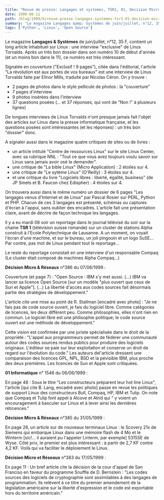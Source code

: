 ```yaml
---
title: "Revue de presse: Langages et systemes, TSR1, 01, Decision Micro"
date: 1999-06-11
path: /blog/1999/6/revue-presse-langages-systemes-tsr1-01-decision-micro
summary: "Le magazine Langages &amp; Systèmes de juin/juillet, n°12, 35 F, contient un long article inhabituel sur Linux : une interview \"exclusive\" de Linus Torvalds."
tags: ['Python', 'Linux', 'Open Source']
---
```


<P>Le magazine <B>Langages &amp; Systèmes</B> de juin/juillet, n°12, 35 F,
contient un long article inhabituel sur Linux : une interview
"exclusive" de Linus Torvalds.
Après un très bon dossier dans son numéro 10 de début d'année (et un
moins bon dans le 11), ce numéro est très intéressant.</P>

<P>Signalée en couverture ("Exclusif ! 9 pages"), citée dans l'éditorial,
l'article "La révolution est aux portes de vos bureaux" est une
interview de Linus Torvalds faite par Elinor Mills, traduite par Nicolas
Céron. On y trouve :</P>

<UL>

<LI>2 pages de photos dans le style pellicule de photos : la "couverture"
<LI>7 pages d'interview
<LI>9 photos insérées dans l'interview
<LI>37 questions posées (... et 37 réponses, qui vont de "Non !" à
plusieurs lignes)
</UL>

<P>De longues interviews de Linus Torvalds n'ont presque jamais fait
l'objet des articles sur Linux dans la presse informatique française, et
les questions posées sont intéressantes (et les réponses) : un très bon
"dossier" donc.</P>

<P>A signaler aussi dans le magazine quatre critiques de sites ou de
livres :</P>

<UL>

<LI>un article intitulé "Centre de ressources Linux" sur le site Linux
Center, avec sa rubrique NNL : "Tout ce
que vous avez toujours voulu savoir sur Linux sans jamais avoir osé le
demander".
<LI>une critique de "La bible Linux" (Micro Application) : 2 étoiles sur 4.
<LI>une critique de "Le sytème Linux" (O'Reilly) : 3 étoiles sur 4.
<LI>et une critique du livre "Logiciels libres : liberté, égalité,
business" (de JP Smets et B. Faucon chez Edispher) : 4 étoiles sur 4.
</UL>

<P>On trouvera aussi dans le même numéro un dossier de 6 pages "Les langages
venus d'Internet et de Linux" par Pascal Rosier sur PERL, Python et
PHP. Chacun de ces 3 langages est présenté, schémas ou captures d'écran
à l'appui, sans oublier des encadrés. L'article fait une présentation
claire, avant de décrire de façon technique les langages.</P>

<P>Il y a eu mardi 08 soir un reportage dans le journal télévisé du
soir sur la chaine <B>TSR 1</B> (télévision suisse romande) sur un cluster
de stations Alpha construit à l'Ecole Polytechnique de Lausanne. A
un moment, on voyait l'écran d'une machine, et sur le bureau, un joli
pingouin et un logo SuSE... Par contre, pas mot de Linux pendant tout
le reportage...</P>

<P>Le reste du reportage consistait en une interview d'un responsable Compaq
(Le cluster était composé de machines Alpha Compaq...)</P>

<P><B>Décision Micro &amp; Réseaux</B> n°386 du 07/06/1999 :</P>

<P>Couverture (et page 7) : "Open Source : IBM s'y met aussi. (...) IBM va lancer
sa licence Open Source  [sur un modèle "plus ouvert que ceux de Sun et Apple"].
(...) La
libertié d'accès aux codes sources fait désormais partie des stratégies de
développement."</P>

<P>L'article cite une mise au point de R. Stallman [encadré avec photo] : "Je ne
fais pas de code source ouvert, je fais du logiciel libre. Comme catégories de
licences, les
deux diffèrent peu. Comme philosophies, elles n'ont rien en commun. Le logiciel
libre est une philisophie politique; le code source ouvert est une méthode de
développement."</P>

<P>Cette vision est confirmée par une juriste spécialisée dans le droit de la
propriété : "L'appel aux programmeurs permet de fédérer une communauté autour
des codes sources
rendus publics pour produire des logiciels originaux. L'éditeur se paie sur leur
exploitation et conserve un droit de regard sur l'évolution du code."
Les auteurs del'article dressent une comparaison des licences GPL, NPL, BSD et
la pévisible IBM, plus proche des deux premières. Les licences de Sun et Apple
sont critiquées.</P>

<P><B>01 Informatique</B> n° 1546 du 06/06/1999 :</P>

<P>En page 48 : Sous le titre "Les constructeurs préparent leur hot line Linux",
l'article [qui cite B. Lang, encadré avec photo] passe en revue les politiques
de support
Linux des constructeurs Bull, Compaq, HP, IBM et Tulip. On note que Compaq et
Tulip font appel à Alcove et Atrid qui " y voient un encouragement à basculer
sur Linux et à
lever ainsi les dernières réticences."</P>

<P><B>Décision Micro &amp; Réseaux</B> n°385 du 31/05/1999 :</P>

<P>En page 26, un article sur de nouveaux terminaux Linux : le Scovery 21x de
Siemens qui embarque Linux dans une mémoire flash de 4 Mo et le Winterm
[sic!... il auraient pu
l'appeler Linterm, par exemple] 5315SE de Wyse. Côté prix, le premier est plus
intéressant : à partir de 2,7 KF contre 4,2 KF. Voilà qui va faciliter le
déploiement le
Linux.</P>

<P><B>Décision Micro et Réseaux</B> n°383 du 17/05/1999 :</P>

<P>En page 11 : Un bref article cite la décision de la cour d'appel de San
Franciso en faveur du programme Snuffle de D. Bernstein : "Les codes
sources des logiciels de cryptographie sont assimilables à des langages
de programmation. Ils relèvent à ce titre du premier amendement de la
législation américaine sur la liberté d'expression et le code est exportable
hors du territoire américain."</P>


